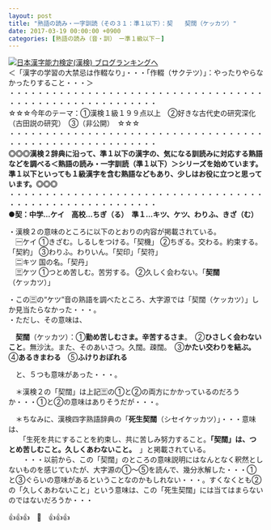 ```yaml
---
layout: post
title: "熟語の読み・一字訓読（その３１：準１以下）：契　　契闊（ケッカツ）"
date: 2017-03-19 00:00:00 +0900
categories: [熟語の読み（音・訓）　ー準１級以下－]
---
```


[![](/syuusyuu9701/assets/images/熟語の読み・一字訓読（その３１：準１以下）：契-契闊（ケッカツ）-br_c_3028_1.gif)](http://blog.with2.net/link.php?1659096:3028 "日本漢字能力検定(漢検) ブログランキングへ")[日本漢字能力検定(漢検) ブログランキングへ](http://blog.with2.net/link.php?1659096:3028)  
＜「漢字の学習の大禁忌は作輟なり」・・・「作輟（サクテツ）」：やったりやらなかったりすること・・・＞  
・・・・・・・・・・・・・・・・・・・・・・・・・・・・・・・・・・・・・・・・・・・・・・・・・・・・・・・・・  
☆☆☆今年のテーマ：①漢検１級１９９点以上　②好きな古代史の研究深化（古田説の研究）　③（非公開）　☆☆☆　　  
・・・・・・・・・・・・・・・・・・・・・・・・・・・・・・・・・・・・・・・・・・・・・・・・・・・・・・・・・  
**◎◎◎漢検２辞典に沿って、準１以下の漢字の、気になる訓読みに対応する熟語などを調べる＜熟語の読み・一字訓読（準１以下）＞シリーズを始めています。準１以下といっても１級漢字を含む熟語などもあり、少しはお役に立つと思っています。◎◎◎**  
・・・・・・・・・・・・・・・・・・・・・・・・・・・・・・・・・・・・・・・・・・・・・・・・・・・・・・・・・  
**●契：中学…ケイ　高校…ちぎ（る）　準１…キツ、ケツ、わりふ、きざ（む）**  
  
・漢検２の意味のところに以下のとおりの内容が掲載されている。  
　🈩ケイ ①きざむ。しるしをつける。「契機」 ②ちぎる。交わる。約束する。「契約」 ③わりふ。わりいん。「契印」「契符」   
　🈔キツ 国の名。「契丹」   
　🈪ケツ ①つとめ苦しむ。苦労する。 ②久しく会わない。「**契闊**（ケッカツ）」  
  
・この🈪の“ケツ”音の熟語を調べたところ、大字源では「契闊（ケッカツ）」しか見当たらなかった・・・。  
・ただし、その意味は、  
  
　**契闊**（ケッカツ）：①**勤め苦しむさま。辛苦するさま**。　②**ひさしく会わないこと**。無沙汰。また、そのあいさつ。久闊。疎闊。　③**かたい交わりを結ぶ。**　④**あるきまわる**　⑤**ふけりおぼれる**  
  
　と、５つも意味があった・・・。  
  
　＊漢検２の「契闊」は上記🈪の①と②の両方にかかっているのだろうか・・・①と②の意味はありそうだが・・・。  
  
　＊ちなみに、漢検四字熟語辞典の「**死生契闊**（シセイケッカツ）」・・・意味は、  
　　「生死を共にすることを約束し、共に苦しみ努力すること。**「契闊」は、つとめ苦しむこと。久しくあわないこと。**　」と掲載されている。  
　　・・・以前から、この「契闊」のところの意味説明にはなんとなく釈然としないものを感じていたが、大字源の①～⑤を読んで、幾分氷解した・・・①と③ぐらいの意味があるということなのかもしれない・・・。すくなくとも②の「久しくあわないこと」という意味は、この「死生契闊」には当てはまらないのではないだろうか・・・  
  
👍👍👍　🐔　👍👍👍  
  
　　  
